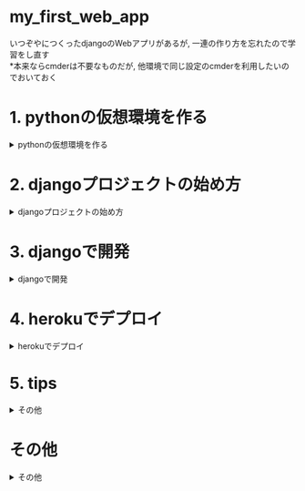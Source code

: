 # my_first_web_app
いつぞやにつくったdjangoのWebアプリがあるが, 一連の作り方を忘れたので学習をし直す  
*本来ならcmderは不要なものだが, 他環境で同じ設定のcmderを利用したいのでおいておく  

# 1. pythonの仮想環境を作る

<details>
<summary>pythonの仮想環境を作る</summary>

## 1-1. pyenvとvenvで仮想環境構築
一応, 仮想環境で作成して他に移せるようにしておく（やり方の復習の意味合いを込めて）  
pyenvでバージョン管理, 今回は新しめのversionにしようと思うので, 3.9.0にする  
venvで今回使用するパケージを突っ込んでいく  

1. [windowsでpyenvを使う方法の参考サイト](https://www.3ryu-engineer.work/windows-pyenv/)
2. `pyenv versions`で現在のversin確認, 3.9.0がなかったら`pyenv install 3.9.0`でInstall
3. `pyenv shell 3.9.0`で切り替え
4. 備考：システム全体のversionは`pyenv global hoge`で指定可能
5. 切り替えた環境, かつ, 対象PJディレクトリにおいて`python -m venv .venv`を実行し, 仮想環境作成
6. 作成した仮想環境をActivateする：`source .venv/Scripts/activate`（cmdなら`.venv\Scripts\activate.bat`）
7. Activateできていれば, (.venv)的なものがターミナルやらCMDやらにでてくるはず（使ってるものによって変わる）
8. 必要なライブラリをpip installすればOK
9. 終了するときは`diactivate`

## 1-2. 仮想環境のコピー
.venvの内容をコピーするにはパッケージの一覧を共有する  

1. `python -m pip freeze > requirements.txt`を実行
2. コピー側で`python -m pip install -r requirements.txt`を実行

## 1-3. 仮想環境情報のディレクトリはgitに上げるものじゃないので対象から外す
1. `vim .gitignore`でファイル作成
2. .gitignoreに対象ファイルやディレクトリを記載, 今回は`/.venv/`を記載

</details>

# 2. djangoプロジェクトの始め方

<details>
<summary>djangoプロジェクトの始め方</summary>

## 2-1. djangoでpjを作成する
1. `django-admin startproject hoge`
2. `cd hoge`
3. `python manage.py runserver`
4. これだけで作成完了, めっちゃ簡単

## 2-2. gitへの初回push方法
### 2-2-1. 何にもないrepositoryの場合
1. READMEをつくる：`echo "# my_first_web_app" >> README.md`
2. `git init`
3. `git add README.md`
4. `git commit -m "first commit"`
5. ブランチをmaster以外にする場合：`git branch -M main`
6. `git remote add origin https://github.com/naoki0130/my_first_web_app.git`
7. `git push -u origin ブランチ名`

### 2-2-2. すでにrepositoryにある場合
1. `git remote add origin https://github.com/naoki0130/my_first_web_app.git`
2. `git branch -M ブランチ名`
3. `git push -u origin ブランチ名`

### 2-2-3. Gitでユーザー名とメールアドレスを設定する方法
1. git config --global user.name "ユーザー名"
2. git config --global user.email メールアドレス
3. pjごとにしたい場合は, globalの部分をlocalにすればOK

</details>

# 3. djangoで開発

<details>
<summary>djangoで開発</summary>

## 3.1 djangoでアプリを作成する
1. `python manage.py startapp webapp`
2. ディレクトリができているはず, htmlを配置する場合は`templates`ディレクトリと`urls.py`を作成する

## 3-2. djangoで開発：ざっくり概要
1. setting.pyにおいて, ALLOWED_HOSTSを`*`にする
2. LANGUAGE_CODEを`ja`にする
3. TIME_ZONEを`Asia/Tokyo`にする
4. アプリを追加したらINSTALLED_APPSに追記する
5. MW(whitenoiseやcloudynaryなど)を追加した際はMIDDLEWAREに追記する
6. アプリでhtmlを読み込ませるためにviewにclassを作成(中身はTemplateViewを継承して, template_nameにhtmlのファイル名を記載する)
7. アプリを追加した場合は(かつhtmlを見せるアプリの場合は), pjディレクトリにおけるurls.pyに`include(アプリ名.urls)`を追記する
8. アプリ側のurls.pyにおいても.viewsをimportして`class名.as_view()`と追記する
9. これで大体OK
10. そのうちwhitenoiseで静的ファイルを管理する, コマンドは`python manage.py collectstatic`：[参考サイト](`whitenoise.middleware.WhiteNoiseMiddleware`,)

## 3-3. djangoにおけるそれぞれのpyファイルの役割
pj側とapp側でそれぞれ示す  

### 3-3-1. PJ側
- setting.py：設定もろもろを記載する
- urls.py：PJの大本となるURLを設定する, その下のアプリのURLを紐づけて扱える

### 3-3-2. app側
- models.py：DBに突っ込むようなデータ情報をクラスで表現する, DBのやり取りをこのファイルの定義から勝手にやってくれるためSQLを書く必要なし
- urls.py：クライアントからのリクエストをルーティングしてくれてviewsのなんの関数やクラスを見に行くか指定する, アプリのURLを設定する, URL変更のメンテを楽にするためにnameを指定することを推奨
- views.py：urls.pyから呼ばれて必要に応じてDBとのやり取りをおこないhtmlを表示させる

## 3-4. templateの管理について
- templatesはPJ直下で管理する  
- templates配下にアプリごとのディレクトリを切り, base.html以外を配置する  
- アプリごとのurls.pyにはapp_nameをつける(htmlで`urls hoge:fuga`的な記述を可能にするため)
- アプリごとの__init__.pyにtemplates配下のアプリディレクトリを記述しておく

<details>
<summary>templatesの例</summary>

### PJ urls.py
```
from django.contrib import admin
from django.urls import path, include

urlpatterns = [
    path('admin/', admin.site.urls),
    path('', include("webapp.urls")),
]
```

### webapp urls.py
```
from unicodedata import name
from django.urls import path, include
from webapp.views import *

app_name = 'webapp'
urlpatterns = [
    path('', IndexView.as_view(), name='index'),
    path('about/', AboutView.as_view(), name='about'),
    path('blog/', include('webapp.blog.urls', namespace='blog'), name='blog'),
]
```

### blog urls.py
```
from django.urls import path
from .views import BlogView

app_name = 'blog'
urlpatterns = [
    path('blogpage/', BlogView.as_view(), name='blogpage'),
]
```

### templates
```
<div id = "navbar">

    <div id = "navbar_menue">
        <a href="{% url 'webapp:index' %}">home</a>
        <a href="{% url 'webapp:about' %}">about</a>
        <a href="{% url 'webapp:blog:blogpage' %}">blog</a>
    </div>

    <div id="navbar_now" >
        <a>{% now 'Y-m-d H:i:s' %}</a>
    </div>

</div>

```

</details>

## 3-5. DBの設定について
- 今回は今後使っていくことも踏まえて学習目的でpostgresqlを利用する  
- とはいいつつもmodelでよしなにやるから気にしなくていいが

### 3-5-1. pip installとsettings.pyの設定変更
```
pip install dj-database-url
pip install python-dotenv

load_dotenv(find_dotenv())
DATABASES = {
    'default': dj_database_url.config(conn_max_age=600),
}
```

### 3-5-2. postgresqlの設定
```
pip install psycopg2-binary

psql -U postgres

\password postgres

CREATE DATABASE my_first_web_app_db;

\q
```

### 3-5-3. viファイル設定
```
.envに追記

DATABASE_URL=postgres://postgres:pass@localhost/my_first_web_app_db
```

### 3-5-4. superuser追加
```
python manage.py createsuperuser
```

### 3-5-5. herokuでdbの設定
```
python manage.py  migrate

python manage.py createsuperuser
```

### 3-5-6. models.pyの内容をdbに反映させる
```
python manage.py makemigrations hoge

python manage.py makemigrations hoge/fuga

python manage.py migrate
```

### 3-5-7. アプリごとでadmin.pyに追加したmodelを追記する（テーブル追加）
```
@admin.register(models.hoge)
class HogeAdmin(admin.ModelAdmin):
  pass
```

</details>


# 4. herokuでデプロイ

<details>
<summary>herokuでデプロイ</summary>

## 4.1 herokuでデプロイするには
なにやらGUIでデプロイができないので, CLIでの方法を記す(GUIだとめちゃくちゃ簡単)  
デプロイの詳細は[このサイトでOK](https://devcenter.heroku.com/ja/articles/git)  

## 4-2. なんか躓いたこと
pythonのversionによってデプロイできない  
が, winのpyenvでは対象versionをInstallできないジレンマ  
とりあえず, pyenv側は3.10.0a1でruntime.txtにheroku対応の3.10.2を記載でうまくいった  
### 4-2-1. 追記
procfileの位置が悪くてうまく起動できない事象に遭遇  
ちゃんとPJ配下に作成する  

### 4-2-2. 追記２
結局の原因はPJがネストしすぎ  
PJ直下でvenv環境つくって諸々の手順を踏めばOK  

## 4-3. 最初にすること
0. requirements.txtとruntime.txtがないとバグる可能性大
1. `heroku login`
2. 下記の新規か既存の設定をする
3. deployする

### 4-3-1. 新規
1. `heroku create -a hogeapp`
2. アプリと合ってるか確認：`git remote -v`

### 4-3-2. 既存
1. `heroku git:remote -a hogeapp`

### 4-3-3. herokuリモート名の変更
1. `git remote rename hoge hoge-rename`

### 4-3-4. コードのデプロイ
1. `git push heroku main`
    
## 4-4. envで秘匿したいAPIキーなどを利用する場合
- envはgitに上げるわけにはいかないので, herokuで動かなくなるが, `heroku config:add SECRET_KEY="hoge"`で設定してやればOK

</details>

# 5. tips

<details>
<summary>その他</summary>

## 5-1. ユーザ状態によって～させない系で便利なもの
- django.contrib.auth.mixinsをつかう
  - LoginRequiredMixinでログインしてないとNGにさせる
  - UserPassesTestMixinで該当ユーザ以外は操作NGにする

## 5-2. 画像や動画をアップロードする
- djangoで画像や動画をアップロードするにはクラウドを利用必要あり
  - 個人的な学びでは無料枠があるcloudinaryがおすすめ
  - 実装の仕方は[このサイトをみればOK](https://note.com/k1ro/n/nd3a84b7e8cea)
- viewをしっかりと実装したい場合はサイトに転がっていなかったので, 自分が試行錯誤したものを残す

<details>
<summary>viewの実装法</summary>

```
from django.shortcuts import render
from django.core.exceptions import PermissionDenied
from django.contrib.auth.mixins import LoginRequiredMixin
from django.views.generic import (
    ListView,
    CreateView,
)
from webapp.share.forms import ImageUploadForm, VideoUploadForm
from webapp.share.models import ImageModel, VideoModel
from . import SHAREAPP_URLS_LABEL

# ルーティングでshare/index_imgが指定された場合
class ShareImageView(LoginRequiredMixin, ListView):
    template_name = "%s/index_img.html" % SHAREAPP_URLS_LABEL

    model = ImageModel

    # 投稿日時でソート
    ordering = ['-uploaded']

# ルーティングでshare/upload_imgが指定された場合
class ShareImageUploadView(LoginRequiredMixin, CreateView):
    template_name = "%s/upload_img.html" % SHAREAPP_URLS_LABEL

    form_class = ImageUploadForm

    # ログインユーザを投稿者と設定
    def form_valid(self, form):
        form.instance.uploaded_user = self.request.user
        return super().form_valid(form)

# ルーティングでshare/index_movが指定された場合
class ShareMovieView(LoginRequiredMixin, ListView):
    template_name = "%s/index_mov.html" % SHAREAPP_URLS_LABEL

    model = VideoModel

    # 投稿日時でソート
    ordering = ['-uploaded']

# ルーティングでshare/upload_movが指定された場合
class ShareMovieUploadView(LoginRequiredMixin, CreateView):
    template_name = "%s/upload_mov.html" % SHAREAPP_URLS_LABEL

    form_class = VideoUploadForm

    # ログインユーザを投稿者と設定
    def form_valid(self, form):
        form.instance.uploaded_user = self.request.user
        return super().form_valid(form)
```

</details>


</details>

# その他

<details>
<summary>その他</summary>

## cmderの設定
cmderが使い慣れているので設定する  
参考サイトは[ここである](https://qiita.com/thrzn41/items/7dd3b1ec5e50bae9f03b)  

## vscodeの設定について
自宅PCの馴染んだ環境を再現するために設定情報を共有  
といってもcmderくらいだが  
＊追記：importのワーニングが出るときは設定でextraPathsを調べてsite-packagesのディレクトリを追加する  

<details>
<summary>setting</summary>

```
{
  "workbench.colorTheme": "Monokai Pro",
  "workbench.colorCustomizations": {
    "sideBar.background": "#141414",
    "activityBar.background": "#141414",
    "editor.background": "#181818",
    "panel.background": "#181818",
    "terminal.background": "#181818",
    "editorGroupHeader.tabsBackground": "#181818",
    "tab.inactiveBackground": "#181818",
    "editorGutter.background": "#181818"
  },
  "bracket-pair-colorizer-2.colorMode": "Independent",
  "bracket-pair-colorizer-2.colors": ["White", "Gold", "Orchid"],
  "python.linting.enabled": true,
  "python.linting.pylintEnabled": false,
  "python.linting.flake8Enabled": true,
  "python.linting.lintOnSave": true,
  "python.linting.flake8Args": ["--max-line-length=100"],
  "editor.formatOnSave": true,
  "editor.formatOnType": true,
  "python.formatting.provider": "autopep8",
  "python.formatting.autopep8Args": [
    "--max-line-length=100"
    //"--aggressive", "--aggressive",
  ],
  "editor.renderWhitespace": "all",
  "editor.fontSize": 14,
  "cSpell.userWords": [
    "cloudinary",
    "fuga",
    "hoge",
    "imshow",
    "pyplot",
    "pyxel",
    "scipy",
    "xlabel",
    "ylabel"
  ],
  "[html]": {
    "editor.defaultFormatter": "vscode.html-language-features"
  },
  "ruby.format": "rubocop",
  "ruby.codeCompletion": "rcodetools",
  "ruby.intellisense": "rubyLocate",
  "ruby.lint": {
    "ruby.codeCompletion": "rcodetools",
    "ruby.format": "rubocop",
    "ruby.intellisense": "rubyLocate",
    "ruby.lint": {
      "reek": true,
      "rubocop": true,
      "ruby": true, //Runs ruby -wc
      "fasterer": true,
      "debride": true,
      "ruby-lint": true
    },
    "ruby.locate": {
      "exclude": "{**/@(test|spec|tmp|.*),**/@(test|spec|tmp|.*)/**,**/*_spec.rb}",
      "include": "**/*.rb"
    }
  },

  // ---------- Language ----------

    "[tex]": {
        // スニペット補完中にも補完を使えるようにする
        "editor.suggest.snippetsPreventQuickSuggestions": false,
        // インデント幅を2にする
        "editor.tabSize": 2
    },

    "[latex]": {
        // スニペット補完中にも補完を使えるようにする
        "editor.suggest.snippetsPreventQuickSuggestions": false,
        // インデント幅を2にする
        "editor.tabSize": 2
    },

    "[bibtex]": {
        // インデント幅を2にする
        "editor.tabSize": 2
    },


    // ---------- LaTeX Workshop ----------

    // 使用パッケージのコマンドや環境の補完を有効にする
    "latex-workshop.intellisense.package.enabled": true,

    // 生成ファイルを削除するときに対象とするファイル
    // デフォルト値に "*.synctex.gz" を追加
    "latex-workshop.latex.clean.fileTypes": [
        "*.aux",
        "*.bbl",
        "*.blg",
        "*.idx",
        "*.ind",
        "*.lof",
        "*.lot",
        "*.out",
        "*.toc",
        "*.acn",
        "*.acr",
        "*.alg",
        "*.glg",
        "*.glo",
        "*.gls",
        "*.ist",
        "*.fls",
        "*.log",
        "*.fdb_latexmk",
        "*.snm",
        "*.nav",
        "*.dvi",
        "*.synctex.gz"
    ],

    // 生成ファイルを "out" ディレクトリに吐き出す
    "latex-workshop.latex.outDir": "out",

    // ビルドのレシピ
    "latex-workshop.latex.recipes": [
        {
            "name": "latexmk",
            "tools": [
                "latexmk"
            ]
        },
    ],

    // ビルドのレシピに使われるパーツ
    "latex-workshop.latex.tools": [
        {
            "name": "latexmk",
            "command": "latexmk",
            "args": [
                "-silent",
                "-outdir=%OUTDIR%",
                "%DOC%"
            ],
        },
    ],
    "latex-workshop.view.pdf.viewer": "tab",
    "workbench.startupEditor": "newUntitledFile",
    "vsicons.dontShowNewVersionMessage": true,
    "editor.suggestSelection": "first",
    "vsintellicode.modify.editor.suggestSelection": "automaticallyOverrodeDefaultValue",
    "files.exclude": {
      "**/.classpath": true,
      "**/.project": true,
      "**/.settings": true,
      "**/.factorypath": true
    },

    	
    "terminal.integrated.shell.windows": "cmd.exe",
    
    "terminal.integrated.shellArgs.windows": [
      "/k", "C:\\Users\\key12\\cmder-20210331T003603Z-001\\cmder\\vendor\\init.bat"
    ],
    "git.ignoreMissingGitWarning": true,
    "terminal.integrated.fontFamily": "Source Code Pro for Powerline",
    "workbench.editorAssociations": {
      "*.ipynb": "jupyter-notebook",
      "*.xlsx": "default",
      "*.exe": "default"
    },
    "notebook.cellToolbarLocation": {
      "default": "right",
      "jupyter-notebook": "left"
    },
    "files.autoSave": "afterDelay",
    "notebook.consolidatedRunButton": true,
    "bracket-pair-colorizer-2.depreciation-notice": false,
    "bracketPairColorizer.depreciation-notice": false,

    //"terminal.integrated.shell.windows": "C:\\Users\\key12\\cmder-20210331T003603Z-001\\cmder\\vendor\\init.bat",

}
```
</details>
    
</details>
